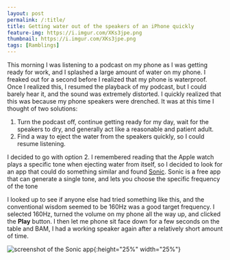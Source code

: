 ```yaml
---
layout: post
permalink: /:title/
title: Getting water out of the speakers of an iPhone quickly
feature-img: https://i.imgur.com/XKs3jpe.png
thumbnail: https://i.imgur.com/XKs3jpe.png
tags: [Ramblings]
---
```

This morning I was listening to a podcast on my phone as I was getting ready for work, and I splashed a large amount of water on my phone. I freaked out for a second before I realized that my phone is waterproof. Once I realized this, I resumed the playback of my podcast, but I could barely hear it, and the sound was extremely distorted. I quickly realized that this was because my phone speakers were drenched. It was at this time I thought of two solutions:
1. Turn the podcast off, continue getting ready for my day, wait for the speakers to dry, and generally act like a reasonable and patient adult.
2. Find a way to eject the water from the speakers quickly, so I could resume listening.

I decided to go with option 2. I remembered reading that the Apple watch plays a specific tone when ejecting water from itself, so I decided to look for an app that could do something similar and found [Sonic](https://itunes.apple.com/us/app/sonic/id986999895?mt=8). Sonic is a free app that can generate a single tone, and lets you choose the specific frequency of the tone

I looked up to see if anyone else had tried something like this, and the conventional wisdom seemed to be 160Hz was a good target frequency. I selected 160Hz, turned the volume on my phone all the way up, and clicked the **Play** button. I then let me phone sit face down for a few seconds on the table and BAM, I had a working speaker again after a relatively short amount of time.

![screenshot of the Sonic app](https://i.imgur.com/XKs3jpe.png){:height="25%" width="25%"}
